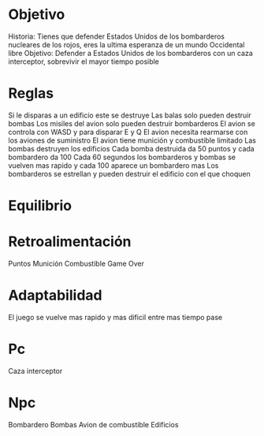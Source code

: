 # Objetivo
Historia: Tienes que defender Estados Unidos de los bombarderos nucleares de los rojos, eres la ultima esperanza de un mundo Occidental libre
Objetivo: Defender a Estados Unidos de los bombarderos con un caza interceptor, sobrevivir el mayor tiempo posible

# Reglas
Si le disparas a un edificio este se destruye
Las balas solo pueden destruir bombas
Los misiles del avion solo pueden destruir bombarderos
El avion se controla con WASD y para disparar E y Q
El avion necesita rearmarse con los aviones de suministro
El avion tiene munición y combustible limitado
Las bombas destruyen los edificios
Cada bomba destruida da 50 puntos y cada bombardero da 100
Cada 60 segundos los bombarderos y bombas se vuelven mas rapido y cada 100 aparece un bombardero mas
Los bombarderos se estrellan y pueden destruir el edificio con el que choquen

# Equilibrio

# Retroalimentación
Puntos
Munición
Combustible
Game Over

# Adaptabilidad
El juego se vuelve mas rapido y mas dificil entre mas tiempo pase

# Pc
Caza interceptor

# Npc
Bombardero
Bombas
Avion de combustible
Edificios
